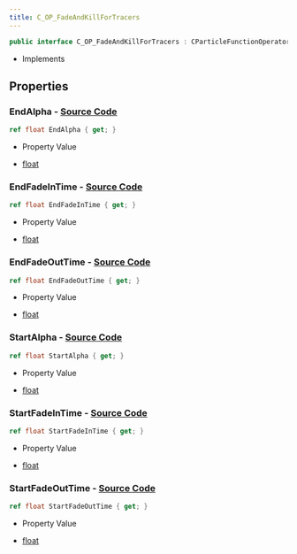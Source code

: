 ```yaml
---
title: C_OP_FadeAndKillForTracers
---
```


```csharp
public interface C_OP_FadeAndKillForTracers : CParticleFunctionOperator, CParticleFunction, ISchemaClass<CParticleFunction>, ISchemaClass<CParticleFunctionOperator>, ISchemaClass<C_OP_FadeAndKillForTracers>, ISchemaField, ISchemaClass, INativeHandle
```

- Implements

## Properties

### **EndAlpha** - [Source Code](https://github.com/swiftly-solution/swiftlys2/blob/main/managed/src/SwiftlyS2.Generated/Schemas/Interfaces/C_OP_FadeAndKillForTracers.cs#L26)

```csharp
ref float EndAlpha { get; }
```

- Property Value

- [float](https://learn.microsoft.com/dotnet/api/system.single)

### **EndFadeInTime** - [Source Code](https://github.com/swiftly-solution/swiftlys2/blob/main/managed/src/SwiftlyS2.Generated/Schemas/Interfaces/C_OP_FadeAndKillForTracers.cs#L18)

```csharp
ref float EndFadeInTime { get; }
```

- Property Value

- [float](https://learn.microsoft.com/dotnet/api/system.single)

### **EndFadeOutTime** - [Source Code](https://github.com/swiftly-solution/swiftlys2/blob/main/managed/src/SwiftlyS2.Generated/Schemas/Interfaces/C_OP_FadeAndKillForTracers.cs#L22)

```csharp
ref float EndFadeOutTime { get; }
```

- Property Value

- [float](https://learn.microsoft.com/dotnet/api/system.single)

### **StartAlpha** - [Source Code](https://github.com/swiftly-solution/swiftlys2/blob/main/managed/src/SwiftlyS2.Generated/Schemas/Interfaces/C_OP_FadeAndKillForTracers.cs#L24)

```csharp
ref float StartAlpha { get; }
```

- Property Value

- [float](https://learn.microsoft.com/dotnet/api/system.single)

### **StartFadeInTime** - [Source Code](https://github.com/swiftly-solution/swiftlys2/blob/main/managed/src/SwiftlyS2.Generated/Schemas/Interfaces/C_OP_FadeAndKillForTracers.cs#L16)

```csharp
ref float StartFadeInTime { get; }
```

- Property Value

- [float](https://learn.microsoft.com/dotnet/api/system.single)

### **StartFadeOutTime** - [Source Code](https://github.com/swiftly-solution/swiftlys2/blob/main/managed/src/SwiftlyS2.Generated/Schemas/Interfaces/C_OP_FadeAndKillForTracers.cs#L20)

```csharp
ref float StartFadeOutTime { get; }
```

- Property Value

- [float](https://learn.microsoft.com/dotnet/api/system.single)

